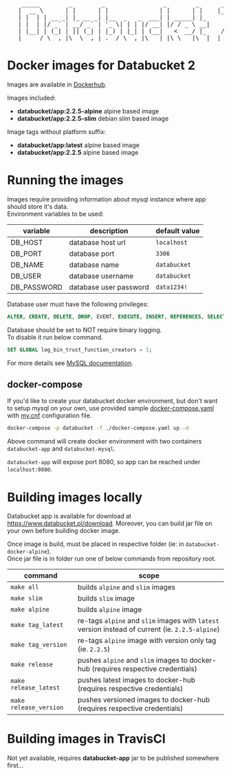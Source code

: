 <pre>
    _____        _        _                _        _      ___  
   |  __ \      | |      | |              | |      | |    |__ \  
   | |  | | __ _| |_ __ _| |__  _   _  ___| | _____| |_      ) |  
   | |  | |/ _` | __/ _` | '_ \| | | |/ __| |/ / _ \ __|    / /  
   | |__| | (_| | || (_| | |_) | |_| | (__|   <  __/ |_    / /_  
   |_____/ \__,_|\__\__,_|_.__/ \__,_|\___|_|\_\___|\__|  |____|  
</pre>

# Docker images for Databucket 2

Images are available in [Dockerhub](https://hub.docker.com/u/databucket).

Images included:

- **databucket/app:2.2.5-alpine** alpine based image
- **databucket/app:2.2.5-slim** debian slim based image

Image tags without platform suffix:

- **databucket/app:latest** alpine based image
- **databucket/app:2.2.5** alpine based image

# Running the images

Images require providing information about mysql instance where app should store it's data.  
Environment variables to be used:

|variable|description|default value|
|-|-|-|
|DB_HOST|database host url|`localhost`|
|DB_PORT|database port|`3306`|
|DB_NAME|database name|`databucket`|
|DB_USER|database username|`databucket`|
|DB_PASSWORD|database user password|`data1234!`|

Database user must have the following privileges:

```sql
ALTER, CREATE, DELETE, DROP, EVENT, EXECUTE, INSERT, REFERENCES, SELECT, TRIGGER, UPDATE.
```

Database should be set to NOT require binary logging.  
To disable it run below command.

```sql
SET GLOBAL log_bin_trust_function_creators = 1;
```

For more details see [MySQL documentation](https://dev.mysql.com/doc/refman/8.0/en/stored-programs-logging.html).

## docker-compose

If you'd like to create your databucket docker environment, but don't want to setup mysql on your own, use provided sample [docker-compose.yaml](./databucket-docker-compose/docker-compose.yaml) with
[my.cnf](./databucket-docker-compose/my.cnf) configuration file.

```bash
docker-compose -p databucket -f ./docker-compose.yaml up -d
```

Above command will create docker environment with two containers `databucket-app` and `databucket-mysql`.

`databucket-app` will expose port 8080, so app can be reached under `localhost:8080`.

# Building images locally

Databucket app is available for download at https://www.databucket.pl/download. Moreover, you can build jar file on your own before building docker image.

Once image is build, must be placed in respective folder (ie: in `databucket-docker-alpine`).  
Once jar file is in folder run one of below commands from repository root.

|command|scope|
|-|-|
|`make all`|builds `alpine` and `slim` images|
|`make slim`|builds `slim` image|
|`make alpine`|builds `alpine` image|
|`make tag_latest`| re-tags `alpine` and `slim` images with `latest` version instead of current (ie. `2.2.5-alpine`)|
|`make tag_version`|re-tags `alpine` image with version only tag (ie. `2.2.5`)|
|`make release`|pushes `alpine` and `slim` images to docker-hub (requires respective credentials)|
|`make release_latest`|pushes latest images to docker-hub (requires respective credentials)|
|`make release_version`|pushes versioned images to docker-hub (requires respective credentials)|

# Building images in TravisCI

Not yet available, requires **databucket-app** jar to be published somewhere first...
